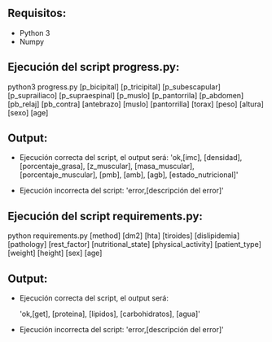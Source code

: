 ## Requisitos:

-   Python 3
-   Numpy

## Ejecución del script progress.py:

python3 progress.py [p_bicipital] [p_tricipital] [p_subescapular] [p_suprailiaco] [p_supraespinal] [p_muslo] [p_pantorrila] [p_abdomen] [pb_relaj] [pb_contra] [antebrazo] [muslo] [pantorrilla] [torax] [peso] [altura] [sexo] [age]


## Output:

-   Ejecución correcta del script, el output será:
    'ok,[imc], [densidad], [porcentaje_grasa], [z_muscular], [masa_muscular], [porcentaje_muscular], [pmb], [amb], [agb], [estado_nutricional]'

-   Ejecución incorrecta del script:
    'error,[descripción del error]'

## Ejecución del script requirements.py:

python requirements.py [method] [dm2] [hta] [tiroides] [dislipidemia] [pathology] [rest_factor] [nutritional_state] [physical_activity] [patient_type] [weight] [height] [sex] [age]


## Output:

-   Ejecución correcta del script, el output será:

    'ok,[get], [proteina], [lipidos], [carbohidratos], [agua]'

-   Ejecución incorrecta del script:
    'error,[descripción del error]'
